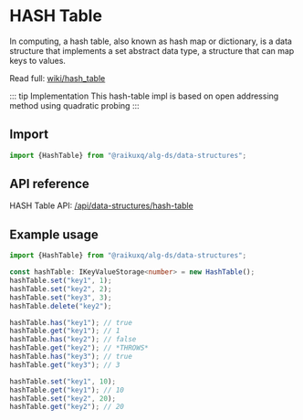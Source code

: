 # HASH Table

In computing, a hash table, also known as hash map or dictionary, is a data structure that implements a set abstract
data type, a structure that can map keys to values.

Read full: [wiki/hash_table](https://en.wikipedia.org/wiki/Hash_table)

::: tip Implementation
This hash-table impl is based on open addressing method using quadratic probing
:::

## Import

```ts
import {HashTable} from "@raikuxq/alg-ds/data-structures";
```

## API reference

HASH Table API: [/api/data-structures/hash-table](/api/data-structures/hash-table)

## Example usage

```ts
import {HashTable} from "@raikuxq/alg-ds/data-structures";

const hashTable: IKeyValueStorage<number> = new HashTable();
hashTable.set("key1", 1);
hashTable.set("key2", 2);
hashTable.set("key3", 3);
hashTable.delete("key2");

hashTable.has("key1"); // true
hashTable.get("key1"); // 1
hashTable.has("key2"); // false
hashTable.get("key2"); // *THROWS*
hashTable.has("key3"); // true
hashTable.get("key3"); // 3

hashTable.set("key1", 10);
hashTable.get("key1"); // 10
hashTable.set("key2", 20);
hashTable.get("key2"); // 20
```

